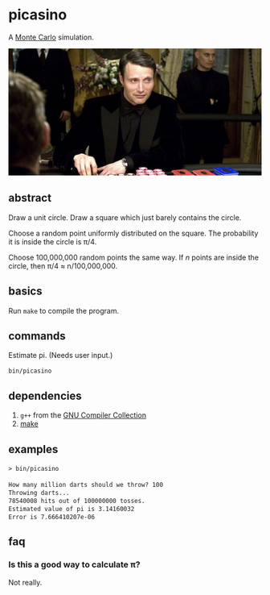 # picasino

A [Monte Carlo] simulation.

<img alt="Le Chiffre" src="picasino.jpeg" title="You must have thought I was bluffing.">

[Monte Carlo]: https://en.wikipedia.org/wiki/Monte_Carlo_method

## abstract

Draw a unit circle. Draw a square which just barely contains the circle.

Choose a random point uniformly distributed on the square.
The probability it is inside the circle is π/4.

Choose 100,000,000 random points the same way.
If *n* points are inside the circle, then π/4 ≈ n/100,000,000.

## basics

Run `make` to compile the program.

## commands

Estimate pi. (Needs user input.)
```
bin/picasino
```

## dependencies

1. `g++` from the [GNU Compiler Collection](https://gcc.gnu.org/)
1. [make](https://en.wikipedia.org/wiki/Make_(software))

## examples

```
> bin/picasino

How many million darts should we throw? 100
Throwing darts...
78540008 hits out of 100000000 tosses.
Estimated value of pi is 3.14160032
Error is 7.666410207e-06
```

## faq

### Is this a good way to calculate π?

Not really.
